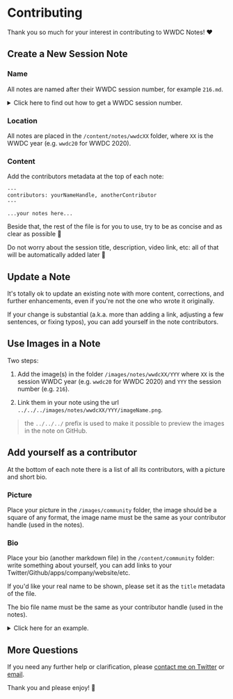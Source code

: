 # Contributing

Thank you so much for your interest in contributing to WWDC Notes! ❤️

## Create a New Session Note

### Name

All notes are named after their WWDC session number, for example `216.md`.

<details>
<summary>Click here to find out how to get a WWDC session number.</summary>

> To find the session number of a WWDC video, please refer to its url.
> 
> E.g.:  
> The [`SwiftUI Essentials`](https://developer.apple.com/videos/play/wwdc2019/216/) session url is `https://developer.apple.com/videos/play/wwdc2019/216/`: its session number is `216`.  
> 
> Therefore the file containing its notes will be named `216.md`.

</details>

### Location

All notes are placed in the `/content/notes/wwdcXX` folder, where `XX` is the WWDC year (e.g. `wwdc20` for WWDC 2020).

### Content

Add the contributors metadata at the top of each note:

```
---
contributors: yourNameHandle, anotherContributor
---

...your notes here...
```

Beside that, the rest of the file is for you to use, try to be as concise and as clear as possible 🚀

Do not worry about the session title, description, video link, etc: 
all of that will be automatically added later 🎉

## Update a Note

It's totally ok to update an existing note with more content, corrections, and further enhancements, even if you're not the one who wrote it originally.

If your change is substantial (a.k.a. more than adding a link, adjusting a few sentences, or fixing typos), you can add yourself in the note contributors.

## Use Images in a Note

Two steps:

1. Add the image(s) in the folder `/images/notes/wwdcXX/YYY` where `XX` is the session WWDC year (e.g. `wwdc20` for WWDC 2020) and `YYY` the session number (e.g. `216`).

2. Link them in your note using the url `../../../images/notes/wwdcXX/YYY/imageName.png`.

> the `../../../` prefix is used to make it possible to preview the images in the note on GitHub.

## Add yourself as a contributor

At the bottom of each note there is a list of all its contributors, with a picture and short bio.

### Picture

Place your picture in the `/images/community` folder, the image should be a square of any format, the image name must be the same as your contributor handle (used in the notes).

### Bio

Place your bio (another markdown file) in the `/content/community` folder: write something about yourself, you can add links to your Twitter/Github/apps/company/website/etc.

If you'd like your real name to be shown, please set it as the `title` metadata of the file.

The bio file name must be the same as your contributor handle (used in the notes).

<details>
<summary>Click here for an example.</summary>

```
---
title: Federico Zanetello
---
[Federico Zanetello][twitter] is an iOS Engineer with strong passion for Swift, minimalism, and design. 
When he’s not busy automating things, he can be found writing at [fivestars.blog][blog] and/or playing with the latest shiny toys.

[twitter]: https://twitter.com/zntfdr
[blog]: https://fivestars.blog/
```
</details>

## More Questions

If you need any further help or clarification, please [contact me on Twitter](https://twitter.com/zntfdr) or [email](mailto:wwdcnotes@fivestars.blog).

Thank you and please enjoy! 🎉
